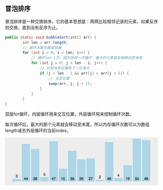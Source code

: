 ## 冒泡排序

冒泡排序是一种交换排序，它的基本思想是：两两比较相邻记录的元素，如果反序则交换，直到没有反序为止。

```java
public static void bubbleSort(int[] arr) {
        int len = arr.length;
        // 循环次数为数组容量
        for (int i = 0; i < len; i++) {
            // 循环len-i次，因为完成一次循环，最大的元素就会被移动至末尾
            for (int j = 0; j < len - i; j++) {
                // 比较当前位置和下一位谁大
                if (j < len - 1 && arr[j] > arr[j + 1]) {
                    // 交互位置
                    swap(arr, j, j + 1);
                }
            }
        }
}
```

双层for循环，内层循环用来交互位置，外层循环用来控制循环次数。

每次循环后，最大的那个元素就会移动至末尾，所以内存循环次数可以为数组length减去外层循环的当前index。

![](../imgs/bubble_sort.gif)